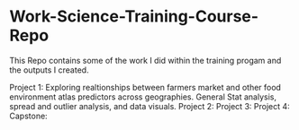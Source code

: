 # Work-Science-Training-Course-Repo
This Repo contains some of the work I did within the training progam and the outputs I created. 


Project 1: Exploring realtionships between farmers market and other food environment atlas predictors across geographies. General Stat analysis, spread and outlier analysis, and data visuals. 
Project 2:
Project 3:
Project 4:
Capstone: 
